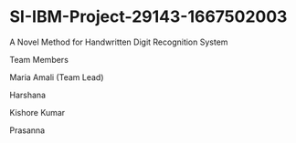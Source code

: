 # SI-IBM-Project-29143-1667502003
A Novel Method for Handwritten Digit Recognition System

Team Members

Maria Amali (Team Lead)

Harshana

Kishore Kumar

Prasanna
